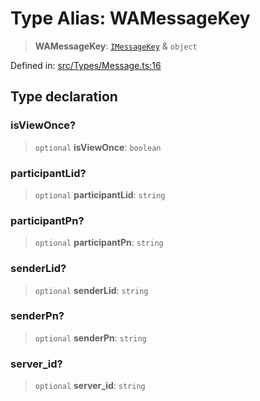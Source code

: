# Type Alias: WAMessageKey

> **WAMessageKey**: [`IMessageKey`](../namespaces/proto/interfaces/IMessageKey.md) & `object`

Defined in: [src/Types/Message.ts:16](https://github.com/Fokusdotid/bail/blob/043003e0dc220c8f52aef36f90c7026f3a192427/src/Types/Message.ts#L16)

## Type declaration

### isViewOnce?

> `optional` **isViewOnce**: `boolean`

### participantLid?

> `optional` **participantLid**: `string`

### participantPn?

> `optional` **participantPn**: `string`

### senderLid?

> `optional` **senderLid**: `string`

### senderPn?

> `optional` **senderPn**: `string`

### server\_id?

> `optional` **server\_id**: `string`
